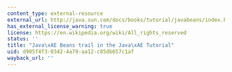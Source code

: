 ```yaml
---
content_type: external-resource
external_url: http://java.sun.com/docs/books/tutorial/javabeans/index.html
has_external_license_warning: true
license: https://en.wikipedia.org/wiki/All_rights_reserved
status: ''
title: "Java\xAE Beans trail in the Java\xAE Tutorial"
uid: d905f4f3-0342-4a79-aa12-c85db657c1af
wayback_url: ''
---
```

